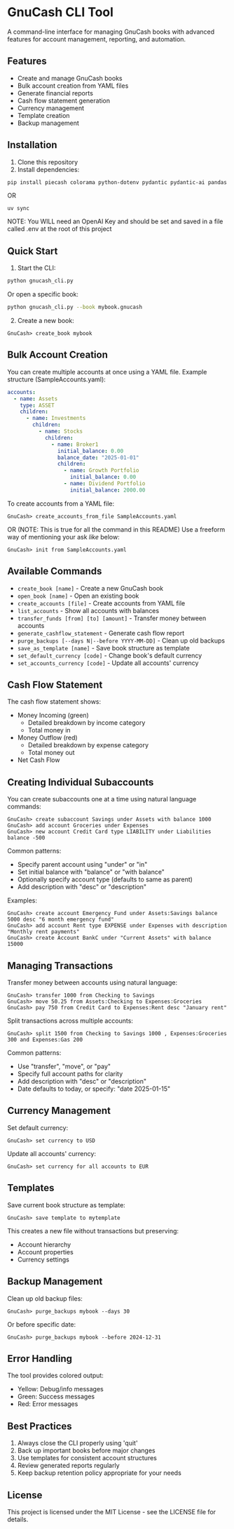 # GnuCash CLI Tool

A command-line interface for managing GnuCash books with advanced features for account management, reporting, and automation.

## Features

- Create and manage GnuCash books
- Bulk account creation from YAML files
- Generate financial reports
- Cash flow statement generation
- Currency management
- Template creation
- Backup management

## Installation

1. Clone this repository
2. Install dependencies:
```bash
pip install piecash colorama python-dotenv pydantic pydantic-ai pandas PyYAML
``` 
OR
```
uv sync 
```
NOTE: You WILL need an OpenAI Key and should be set and saved in a file called .env at the root of this project 
## Quick Start

1. Start the CLI:
```bash
python gnucash_cli.py
```

Or open a specific book:
```bash
python gnucash_cli.py --book mybook.gnucash
```

2. Create a new book:
```
GnuCash> create_book mybook
```

## Bulk Account Creation

You can create multiple accounts at once using a YAML file. Example structure (SampleAccounts.yaml):

```yaml
accounts:
  - name: Assets
    type: ASSET
    children:
      - name: Investments
        children:
          - name: Stocks
            children:
              - name: Broker1
                initial_balance: 0.00
                balance_date: "2025-01-01"
                children:
                  - name: Growth Portfolio
                    initial_balance: 0.00
                  - name: Dividend Portfolio
                    initial_balance: 2000.00
```

To create accounts from a YAML file:
```
GnuCash> create_accounts_from_file SampleAccounts.yaml
```
OR (NOTE: This is true for all the command in this README)
Use a freeform way of mentioning your ask _like_ below:
```
GnuCash> init from SampleAccounts.yaml
```
## Available Commands

- `create_book [name]` - Create a new GnuCash book
- `open_book [name]` - Open an existing book
- `create_accounts [file]` - Create accounts from YAML file
- `list_accounts` - Show all accounts with balances
- `transfer_funds [from] [to] [amount]` - Transfer money between accounts
- `generate_cashflow_statement` - Generate cash flow report
- `purge_backups [--days N|--before YYYY-MM-DD]` - Clean up old backups
- `save_as_template [name]` - Save book structure as template
- `set_default_currency [code]` - Change book's default currency
- `set_accounts_currency [code]` - Update all accounts' currency

## Cash Flow Statement

The cash flow statement shows:
- Money Incoming (green)
  - Detailed breakdown by income category
  - Total money in
- Money Outflow (red)
  - Detailed breakdown by expense category
  - Total money out
- Net Cash Flow

## Creating Individual Subaccounts

You can create subaccounts one at a time using natural language commands:

```
GnuCash> create subaccount Savings under Assets with balance 1000
GnuCash> add account Groceries under Expenses
GnuCash> new account Credit Card type LIABILITY under Liabilities balance -500
```

Common patterns:
- Specify parent account using "under" or "in"
- Set initial balance with "balance" or "with balance"
- Optionally specify account type (defaults to same as parent)
- Add description with "desc" or "description"

Examples:
```
GnuCash> create account Emergency Fund under Assets:Savings balance 5000 desc "6 month emergency fund"
GnuCash> add account Rent type EXPENSE under Expenses with description "Monthly rent payments"
GnuCash> create Account BankC under "Current Assets" with balance 15000
```

## Managing Transactions

Transfer money between accounts using natural language:

```
GnuCash> transfer 1000 from Checking to Savings
GnuCash> move 50.25 from Assets:Checking to Expenses:Groceries
GnuCash> pay 750 from Credit Card to Expenses:Rent desc "January rent"
```

Split transactions across multiple accounts:
```
GnuCash> split 1500 from Checking to Savings 1000 , Expenses:Groceries 300 and Expenses:Gas 200
```

Common patterns:
- Use "transfer", "move", or "pay" 
- Specify full account paths for clarity
- Add description with "desc" or "description"
- Date defaults to today, or specify: "date 2025-01-15"

## Currency Management

Set default currency:
```
GnuCash> set currency to USD
```

Update all accounts' currency:
```
GnuCash> set currency for all accounts to EUR
```

## Templates

Save current book structure as template:
```
GnuCash> save template to mytemplate
```

This creates a new file without transactions but preserving:
- Account hierarchy
- Account properties
- Currency settings

## Backup Management

Clean up old backup files:
```
GnuCash> purge_backups mybook --days 30
```

Or before specific date:
```
GnuCash> purge_backups mybook --before 2024-12-31
```

## Error Handling

The tool provides colored output:
- Yellow: Debug/info messages
- Green: Success messages
- Red: Error messages

## Best Practices

1. Always close the CLI properly using 'quit'
2. Back up important books before major changes
3. Use templates for consistent account structures
4. Review generated reports regularly
5. Keep backup retention policy appropriate for your needs




## License

This project is licensed under the MIT License - see the LICENSE file for details.
